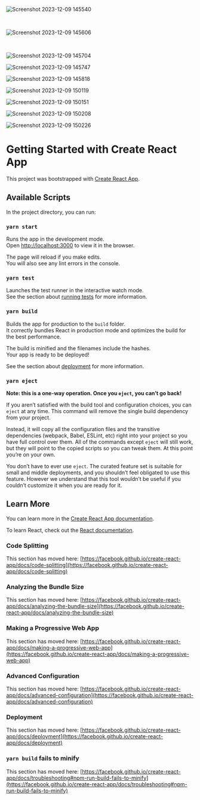 
![Screenshot 2023-12-09 145540](https://github.com/Ironblade1/Appointment-schedular/assets/83993262/cb772bfa-4fea-4a95-9af1-b87d0b37cd4c)

<br/>

![Screenshot 2023-12-09 145606](https://github.com/Ironblade1/Appointment-schedular/assets/83993262/b8e9744a-e496-4bbd-818b-e02647a487e4)

<br/>


![Screenshot 2023-12-09 145704](https://github.com/Ironblade1/Appointment-schedular/assets/83993262/9668af4b-6ba7-4335-8912-750327929ece)



![Screenshot 2023-12-09 145747](https://github.com/Ironblade1/Appointment-schedular/assets/83993262/6ca0a723-c8f7-4ca2-9ad9-ae81e57acb9c)




![Screenshot 2023-12-09 145818](https://github.com/Ironblade1/Appointment-schedular/assets/83993262/f2f99b09-5d3a-49a7-8bfb-fbd94f25a416)


![Screenshot 2023-12-09 150119](https://github.com/Ironblade1/Appointment-schedular/assets/83993262/c987c408-febf-45d5-bd22-2f29666604b7)


![Screenshot 2023-12-09 150151](https://github.com/Ironblade1/Appointment-schedular/assets/83993262/3a159e13-e03f-437f-82fb-80b71ddfd9a5)


![Screenshot 2023-12-09 150208](https://github.com/Ironblade1/Appointment-schedular/assets/83993262/51263fea-5227-4ef4-9ea7-cffa0c337830)


![Screenshot 2023-12-09 150226](https://github.com/Ironblade1/Appointment-schedular/assets/83993262/e83ce5e5-fad8-4b41-8942-7c751b156b3e)







# Getting Started with Create React App

This project was bootstrapped with [Create React App](https://github.com/facebook/create-react-app).

## Available Scripts

In the project directory, you can run:

### `yarn start`

Runs the app in the development mode.\
Open [http://localhost:3000](http://localhost:3000) to view it in the browser.

The page will reload if you make edits.\
You will also see any lint errors in the console.

### `yarn test`

Launches the test runner in the interactive watch mode.\
See the section about [running tests](https://facebook.github.io/create-react-app/docs/running-tests) for more information.

### `yarn build`

Builds the app for production to the `build` folder.\
It correctly bundles React in production mode and optimizes the build for the best performance.

The build is minified and the filenames include the hashes.\
Your app is ready to be deployed!

See the section about [deployment](https://facebook.github.io/create-react-app/docs/deployment) for more information.

### `yarn eject`

**Note: this is a one-way operation. Once you `eject`, you can’t go back!**

If you aren’t satisfied with the build tool and configuration choices, you can `eject` at any time. This command will remove the single build dependency from your project.

Instead, it will copy all the configuration files and the transitive dependencies (webpack, Babel, ESLint, etc) right into your project so you have full control over them. All of the commands except `eject` will still work, but they will point to the copied scripts so you can tweak them. At this point you’re on your own.

You don’t have to ever use `eject`. The curated feature set is suitable for small and middle deployments, and you shouldn’t feel obligated to use this feature. However we understand that this tool wouldn’t be useful if you couldn’t customize it when you are ready for it.

## Learn More

You can learn more in the [Create React App documentation](https://facebook.github.io/create-react-app/docs/getting-started).

To learn React, check out the [React documentation](https://reactjs.org/).

### Code Splitting

This section has moved here: [https://facebook.github.io/create-react-app/docs/code-splitting](https://facebook.github.io/create-react-app/docs/code-splitting)

### Analyzing the Bundle Size

This section has moved here: [https://facebook.github.io/create-react-app/docs/analyzing-the-bundle-size](https://facebook.github.io/create-react-app/docs/analyzing-the-bundle-size)

### Making a Progressive Web App

This section has moved here: [https://facebook.github.io/create-react-app/docs/making-a-progressive-web-app](https://facebook.github.io/create-react-app/docs/making-a-progressive-web-app)

### Advanced Configuration

This section has moved here: [https://facebook.github.io/create-react-app/docs/advanced-configuration](https://facebook.github.io/create-react-app/docs/advanced-configuration)

### Deployment

This section has moved here: [https://facebook.github.io/create-react-app/docs/deployment](https://facebook.github.io/create-react-app/docs/deployment)

### `yarn build` fails to minify

This section has moved here: [https://facebook.github.io/create-react-app/docs/troubleshooting#npm-run-build-fails-to-minify](https://facebook.github.io/create-react-app/docs/troubleshooting#npm-run-build-fails-to-minify)

